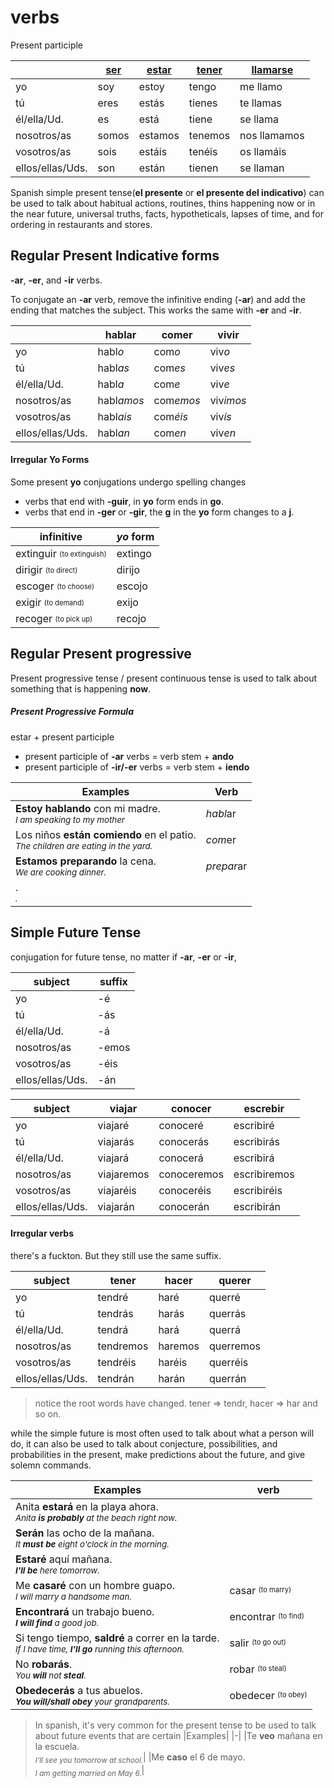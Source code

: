 # verbs
Present participle

||[ser](Ser.md)|[estar](Estar.md)|[tener](Tener.md)|[llamarse](Llamarse.md)|
|-|-|-|-|-|
|yo|soy|estoy|tengo|me llamo|
|tú|eres|estás|tienes|te llamas|
|él/ella/Ud.|es|está|tiene|se llama|
|nosotros/as|somos|estamos|tenemos|nos llamamos|
|vosotros/as|sois|estáis|tenéis|os llamáis|
|ellos/ellas/Uds.|son|están|tienen|se llaman|

Spanish simple present tense(**el presente** or **el presente del indicativo**) can be used to talk about habitual actions, routines, thins happening now or in the near future, universal truths, facts, hypotheticals, lapses of time, and for ordering in restaurants and stores.

## Regular Present Indicative forms
**-ar**, **-er**, and **-ir** verbs.

To conjugate an **-ar** verb, remove the infinitive ending (**-ar**) and add the ending that matches the subject. This works the same with **-er** and **-ir**. 

||hablar|comer|vivir|
|-|-|-|-|
|yo|habl*o*|com*o*|viv*o*|
|tú|habl*as*|com*es*|viv*es*|
|él/ella/Ud.|habl*a*|com*e*|viv*e*|
|nosotros/as|habl*amos*|com*emos*|viv*imos*|
|vosotros/as|habl*ais*|com*éis*|viv*ís*|
|ellos/ellas/Uds.|habl*an*|com*en*|viv*en*|

#### Irregular Yo Forms

Some present **yo** conjugations undergo spelling changes

- verbs that end with **-guir**, in **yo** form ends in **go**.
- verbs that end in **-ger** or **-gir**, the **g** in the **yo** form changes to a **j**.

| infinitive|*yo* form|
|-|-|
|extinguir <sub><sup>(to extinguish)</sup></sub>|extingo|
|dirigir <sub><sup>(to direct)</sup></sub>|dirijo|
|escoger <sub><sup>(to choose)</sup></sub>|escojo|
|exigir <sub><sup>(to demand)</sup></sub>|exijo|
|recoger <sub><sup>(to pick up)</sup></sub>|recojo|

## Regular Present progressive
Present progressive tense / present continuous tense is used to talk about something that is happening **now**.

##### Present Progressive Formula
estar + present participle
- present participle of **-ar** verbs = verb stem + **ando**
- present participle of **-ir/-er** verbs = verb stem + **iendo**

|Examples|Verb|
|-|-|
|**Estoy hablando** con mi madre.<br><sub>*I am speaking to my mother*</sub>|*habl*ar|
|Los niños **están comiendo** en el patio.<br><sub>*The children are eating in the yard.*</sub>|*com*er|
|**Estamos preparando** la cena.<br><sub>*We are cooking dinner.*</sub>|*prepar*ar|
|.<br><sub>*.*</sub>|


## Simple Future Tense
conjugation for future tense, no matter if **-ar**, **-er** or **-ir**,

|subject|suffix|
|-|-|
|yo|-é|
|tú|-ás|
|él/ella/Ud.|-á|
|nosotros/as|-emos|
|vosotros/as|-éis|
|ellos/ellas/Uds.|-án|

|subject|viajar|conocer|escrebir|
|-|-|-|-|
|yo|viajaré|conoceré|escribiré|
|tú|viajarás|conocerás|escribirás|
|él/ella/Ud.|viajará|conocerá|escribirá|
|nosotros/as|viajaremos|conoceremos|escribiremos|
|vosotros/as|viajaréis|conoceréis|escribiréis|
|ellos/ellas/Uds.|viajarán|conocerán|escribirán|

#### Irregular verbs
there's a fuckton. But they still use the same suffix.

|subject|tener|hacer|querer|
|-|-|-|-|
|yo|tendré|haré|querré|
|tú|tendrás|harás|querrás|
|él/ella/Ud.|tendrá|hará|querrá|
|nosotros/as|tendremos|haremos|querremos|
|vosotros/as|tendréis|haréis|querréis|
|ellos/ellas/Uds.|tendrán|harán|querrán|

> notice the root words have changed. tener => tendr, hacer => har and so on.


while the simple future is most often used to talk about what a person will do, it can also be used to talk about conjecture, possibilities, and probabilities in the present, make predictions about the future, and give solemn commands.

|Examples|verb|
|-|-|
|Anita **estará** en la playa ahora.<br><sub>*Anita **is probably** at the beach right now.*</sub>|
|**Serán** las ocho de la mañana.<br><sub>*It **must be** eight o'clock in the morning.*</sub>|
|**Estaré** aquí mañana.<br><sub>***I'll be** here tomorrow.*</sub>|
|Me **casaré** con un hombre guapo.<br><sub>*I will marry a handsome man.*</sub>|casar <sup><sub>(to marry)</sub></sup>|
|**Encontrará** un trabajo bueno.<br><sub>***I will find** a good job.*</sub>|encontrar <sup><sub>(to find)</sub></sup>|
|Si tengo tiempo, **saldré** a correr en la tarde.<br><sub>*If I have time, **I'll go** running this afternoon.*</sub>|salir <sup><sub>(to go out)</sub></sup>|
|No **robarás**.<br><sub>*You **will** not **steal**.*</sub>|robar <sup><sub>(to steal)</sub></sup>|
|**Obedecerás** a tus abuelos.<br><sub>***You will/shall obey** your grandparents.*</sub>|obedecer <sup><sub>(to obey)</sub></sup>|

> In spanish, it's very common for the present tense to be used to talk about future events that are certain
> |Examples|
> |-|
> |Te **veo** mañana en la escuela.<br><sub>*I'll see you tomorrow at school.*</sub>|
> |Me **caso** el 6 de mayo.<br><sub>*I am getting married on May 6.*</sub>|


